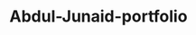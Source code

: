 # Abdul-Junaid-portfolio
<!-- Uploading "Screenshot 2025-09-07 114814.png"... -->
<!-- Uploading "Screenshot 2025-09-07 114837.png"... -->
<!-- Uploading "Screenshot 2025-09-07 114847.png"... -->

